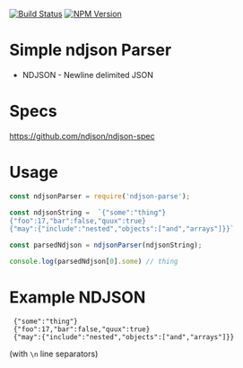 [![Build Status][travis-image]][travis-url]
[![NPM Version][npm-image]][npm-url]

# Simple ndjson Parser

* NDJSON - Newline delimited JSON



# Specs
https://github.com/ndjson/ndjson-spec


# Usage
```js
const ndjsonParser = require('ndjson-parse');

const ndjsonString =  `{"some":"thing"}
{"foo":17,"bar":false,"quux":true}
{"may":{"include":"nested","objects":["and","arrays"]}}`

const parsedNdjson = ndjsonParser(ndjsonString);

console.log(parsedNdjson[0].some) // thing
```

# Example NDJSON

~~~~~
 {"some":"thing"}
 {"foo":17,"bar":false,"quux":true}
 {"may":{"include":"nested","objects":["and","arrays"]}}
~~~~~
(with `\n` line separators)


[travis-url]: https://travis-ci.org/AlonMiz/ndjson-parse
[travis-image]: https://travis-ci.org/AlonMiz/ndjson-parse.svg?branch=master

[npm-url]: https://npmjs.org/package/ndjson-parse
[npm-image]: https://img.shields.io/npm/v/ndjson-parse.svg